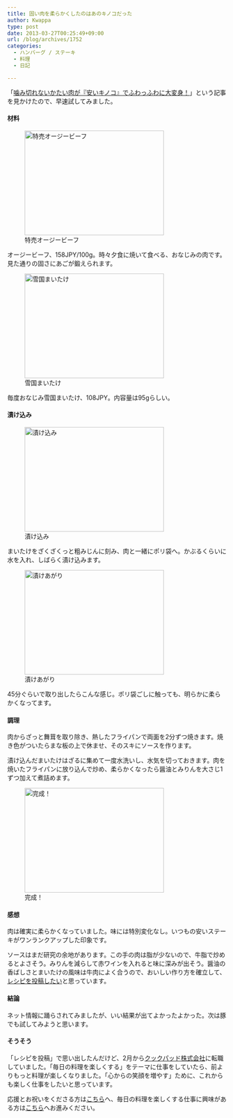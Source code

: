 ```yaml
---
title: 固い肉を柔らかくしたのはあのキノコだった
author: Kwappa
type: post
date: 2013-03-27T00:25:49+09:00
url: /blog/archives/1752
categories:
  - ハンバーグ / ステーキ
  - 料理
  - 日記

---
```

「<a href="http://matome.naver.jp/odai/2136410006647453001" target="_blank" rel="noopener noreferrer">噛み切れないかたい肉が『安いキノコ』でふわっふわに大変身！</a>」という記事を見かけたので、早速試してみました。

#### 材料

<figure id="attachment_1754" aria-describedby="caption-attachment-1754" style="width: 320px" class="wp-caption aligncenter"><img src="/blog/images/2013/03/IMG_5570.jpg" alt="特売オージービーフ" width="320" height="240" class="size-medium wp-image-1754" /><figcaption id="caption-attachment-1754" class="wp-caption-text">特売オージービーフ</figcaption></figure>

オージービーフ、158JPY/100g。時々夕食に焼いて食べる、おなじみの肉です。見た通りの固さにあごが鍛えられます。

<!--more-->


  
<figure id="attachment_1755" aria-describedby="caption-attachment-1755" style="width: 320px" class="wp-caption aligncenter"><img src="/blog/images/2013/03/IMG_5571.jpg" alt="雪国まいたけ" width="320" height="240" class="size-medium wp-image-1755" /><figcaption id="caption-attachment-1755" class="wp-caption-text">雪国まいたけ</figcaption></figure>

毎度おなじみ雪国まいたけ、108JPY。内容量は95gらしい。

#### 漬け込み

<figure id="attachment_1756" aria-describedby="caption-attachment-1756" style="width: 320px" class="wp-caption aligncenter"><img src="/blog/images/2013/03/IMG_5572.jpg" alt="漬け込み" width="320" height="240" class="size-medium wp-image-1756" /><figcaption id="caption-attachment-1756" class="wp-caption-text">漬け込み</figcaption></figure>

まいたけをざくざくっと粗みじんに刻み、肉と一緒にポリ袋へ。かぶるくらいに水を入れ、しばらく漬け込みます。

<figure id="attachment_1757" aria-describedby="caption-attachment-1757" style="width: 320px" class="wp-caption aligncenter"><img src="/blog/images/2013/03/IMG_5574.jpg" alt="漬けあがり" width="320" height="240" class="size-medium wp-image-1757" /><figcaption id="caption-attachment-1757" class="wp-caption-text">漬けあがり</figcaption></figure>

45分ぐらいで取り出したらこんな感じ。ポリ袋ごしに触っても、明らかに柔らかくなってます。

#### 調理

肉からざっと舞茸を取り除き、熱したフライパンで両面を2分ずつ焼きます。焼き色がついたらまな板の上で休ませ、そのスキにソースを作ります。

漬け込んだまいたけはざるに集めて一度水洗いし、水気を切っておきます。肉を焼いたフライパンに放り込んで炒め、柔らかくなったら醤油とみりんを大さじ1ずつ加えて煮詰めます。

<figure id="attachment_1758" aria-describedby="caption-attachment-1758" style="width: 320px" class="wp-caption aligncenter"><img src="/blog/images/2013/03/IMG_5575.jpg" alt="完成！" width="320" height="240" class="size-medium wp-image-1758" /><figcaption id="caption-attachment-1758" class="wp-caption-text">完成！</figcaption></figure>

#### 感想

肉は確実に柔らかくなっていました。味には特別変化なし。いつもの安いステーキがワンランクアップした印象です。

ソースはまだ研究の余地があります。この手の肉は脂が少ないので、牛脂で炒めるとよさそう。みりんを減らして赤ワインを入れると味に深みが出そう。醤油の香ばしさとまいたけの風味は牛肉によく合うので、おいしい作り方を確立して、<a href="http://cookpad.com/" target="_blank" rel="noopener noreferrer">レシピを投稿したい</a>と思っています。

#### 結論

ネット情報に踊らされてみましたが、いい結果が出てよかったよかった。次は豚でも試してみようと思います。

#### そうそう

「レシピを投稿」で思い出したんだけど、2月から<a href="http://info.cookpad.com/" target="_blank" rel="noopener noreferrer">クックパッド株式会社</a>に転職していました。「毎日の料理を楽しくする」をテーマに仕事をしていたら、前よりもっと料理が楽しくなりました。「心からの笑顔を増やす」ために、これからも楽しく仕事をしたいと思っています。

応援とお祝いをくださる方は<a href="http://bit.ly/kwappa-wishlist" target="_blank" rel="noopener noreferrer">こちら</a>へ、毎日の料理を楽しくする仕事に興味がある方は<a href="http://bit.ly/cookpadjobs" target="_blank" rel="noopener noreferrer">こちら</a>へお進みください。
